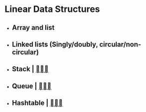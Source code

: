 # Linear Data Structures

- ## Array and list
- ## Linked lists (Singly/doubly, circular/non-circular)
- ## Stack | [](topics/stack/README.md)
- ## Queue | [](topics/queue/README.md)      
- ## Hashtable | [](topics/hashtable/README.md)